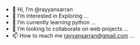 - 👋 Hi, I’m @rayyansarran
- 👀 I’m interested in Exploring ...
- 🌱 I’m currently learning python ...
- 💞️ I’m looking to collaborate on web projects ...
- 📫 How to reach me rayyansarran@gmail.com ...

<!---
rayyansarran/rayyansarran is a ✨ special ✨ repository because its `README.md` (this file) appears on your GitHub profile.
You can click the Preview link to take a look at your changes.
--->
